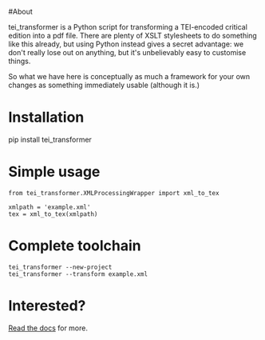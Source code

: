 #About

tei_transformer is a Python script for transforming a TEI-encoded critical edition into a pdf file. There are plenty of XSLT stylesheets to do something like this already, but using Python instead gives a secret advantage: we don't really lose out on anything, but it's unbelievably easy to customise things.

So what we have here is conceptually as much a framework for your own changes as something immediately usable (although it is.)

# Installation

pip install tei_transformer

# Simple usage

	from tei_transformer.XMLProcessingWrapper import xml_to_tex

	xmlpath = 'example.xml'
	tex = xml_to_tex(xmlpath)

# Complete toolchain

	tei_transformer --new-project
	tei_transformer --transform example.xml

# Interested?

[Read the docs](http://tei-transformer.readthedocs.org/en/latest/index.html) for more.



